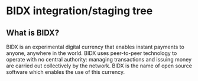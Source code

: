 BIDX integration/staging tree
=============================

What is BIDX?
----------------

BIDX is an experimental digital currency that enables instant payments to
anyone, anywhere in the world. BIDX uses peer-to-peer technology to operate
with no central authority: managing transactions and issuing money are carried
out collectively by the network. BIDX is the name of open source
software which enables the use of this currency.

